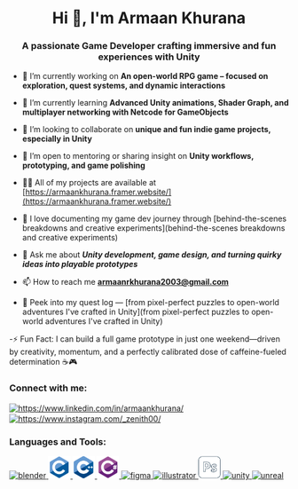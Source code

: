 <h1 align="center">Hi 👋, I'm Armaan Khurana</h1>
<h3 align="center">A passionate Game Developer crafting immersive and fun experiences with Unity</h3>

- 🔭 I’m currently working on **An open-world RPG game – focused on exploration, quest systems, and dynamic interactions**

- 🌱 I’m currently learning **Advanced Unity animations, Shader Graph, and multiplayer networking with Netcode for GameObjects**

- 👯 I’m looking to collaborate on **unique and fun indie game projects, especially in Unity**

- 🤝 I’m open to mentoring or sharing insight on **Unity workflows, prototyping, and game polishing**

- 👨‍💻 All of my projects are available at [https://armaankhurana.framer.website/](https://armaankhurana.framer.website/)

- 📝 I love documenting my game dev journey through [behind-the-scenes breakdowns and creative experiments](behind-the-scenes breakdowns and creative experiments)

- 💬 Ask me about ***Unity development, game design, and turning quirky ideas into playable prototypes***

- 📫 How to reach me **armaanrkhurana2003@gmail.com**

- 📄 Peek into my quest log — [from pixel-perfect puzzles to open-world adventures I've crafted in Unity](from pixel-perfect puzzles to open-world adventures I've crafted in Unity)

-⚡ Fun Fact: I can build a full game prototype in just one weekend—driven by creativity, momentum, and a perfectly calibrated dose of caffeine-fueled determination ☕🎮


<h3 align="left">Connect with me:</h3>
<p align="left">
<a href="https://linkedin.com/in/https://www.linkedin.com/in/armaankhurana/" target="blank"><img align="center" src="https://raw.githubusercontent.com/rahuldkjain/github-profile-readme-generator/master/src/images/icons/Social/linked-in-alt.svg" alt="https://www.linkedin.com/in/armaankhurana/" height="30" width="40" /></a>
<a href="https://instagram.com/https://www.instagram.com/_zenith00/" target="blank"><img align="center" src="https://raw.githubusercontent.com/rahuldkjain/github-profile-readme-generator/master/src/images/icons/Social/instagram.svg" alt="https://www.instagram.com/_zenith00/" height="30" width="40" /></a>
</p>

<h3 align="left">Languages and Tools:</h3>
<p align="left"> <a href="https://www.blender.org/" target="_blank" rel="noreferrer"> <img src="https://download.blender.org/branding/community/blender_community_badge_white.svg" alt="blender" width="40" height="40"/> </a> <a href="https://www.cprogramming.com/" target="_blank" rel="noreferrer"> <img src="https://raw.githubusercontent.com/devicons/devicon/master/icons/c/c-original.svg" alt="c" width="40" height="40"/> </a> <a href="https://www.w3schools.com/cpp/" target="_blank" rel="noreferrer"> <img src="https://raw.githubusercontent.com/devicons/devicon/master/icons/cplusplus/cplusplus-original.svg" alt="cplusplus" width="40" height="40"/> </a> <a href="https://www.w3schools.com/cs/" target="_blank" rel="noreferrer"> <img src="https://raw.githubusercontent.com/devicons/devicon/master/icons/csharp/csharp-original.svg" alt="csharp" width="40" height="40"/> </a> <a href="https://www.figma.com/" target="_blank" rel="noreferrer"> <img src="https://www.vectorlogo.zone/logos/figma/figma-icon.svg" alt="figma" width="40" height="40"/> </a> <a href="https://www.adobe.com/in/products/illustrator.html" target="_blank" rel="noreferrer"> <img src="https://www.vectorlogo.zone/logos/adobe_illustrator/adobe_illustrator-icon.svg" alt="illustrator" width="40" height="40"/> </a> <a href="https://www.photoshop.com/en" target="_blank" rel="noreferrer"> <img src="https://raw.githubusercontent.com/devicons/devicon/master/icons/photoshop/photoshop-line.svg" alt="photoshop" width="40" height="40"/> </a> <a href="https://unity.com/" target="_blank" rel="noreferrer"> <img src="https://www.vectorlogo.zone/logos/unity3d/unity3d-icon.svg" alt="unity" width="40" height="40"/> </a> <a href="https://unrealengine.com/" target="_blank" rel="noreferrer"> <img src="https://raw.githubusercontent.com/kenangundogan/fontisto/036b7eca71aab1bef8e6a0518f7329f13ed62f6b/icons/svg/brand/unreal-engine.svg" alt="unreal" width="40" height="40"/> </a> </p>
